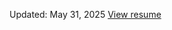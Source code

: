 Updated: May 31, 2025
[View resume](https://github.com/user-attachments/files/20531710/Juhun.Park.Resume.pdf)
